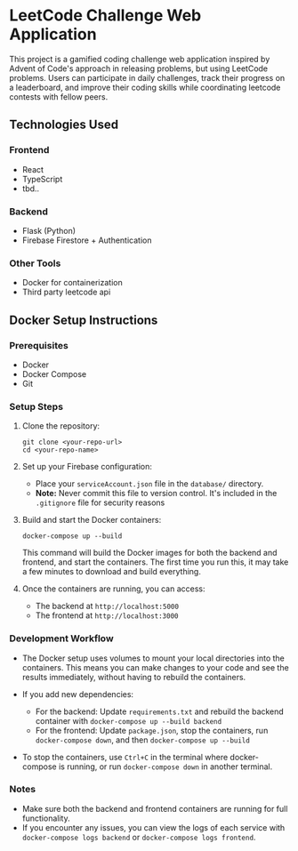 # LeetCode Challenge Web Application

This project is a gamified coding challenge web application inspired by Advent of Code's approach in releasing problems, but using LeetCode problems. Users can participate in daily challenges, track their progress on a leaderboard, and improve their coding skills while coordinating leetcode contests with fellow peers.

## Technologies Used

### Frontend
- React
- TypeScript
- tbd..

### Backend
- Flask (Python)
- Firebase Firestore + Authentication

### Other Tools
- Docker for containerization
- Third party leetcode api

## Docker Setup Instructions

### Prerequisites
- Docker
- Docker Compose
- Git

### Setup Steps

1. Clone the repository:
   ```
   git clone <your-repo-url>
   cd <your-repo-name>
   ```

2. Set up your Firebase configuration:
   - Place your `serviceAccount.json` file in the `database/` directory.
   - **Note:** Never commit this file to version control. It's included in the `.gitignore` file for security reasons

3. Build and start the Docker containers:
   ```
   docker-compose up --build
   ```

   This command will build the Docker images for both the backend and frontend, and start the containers. The first time you run this, it may take a few minutes to download and build everything.

4. Once the containers are running, you can access:
   - The backend at `http://localhost:5000`
   - The frontend at `http://localhost:3000`

### Development Workflow

- The Docker setup uses volumes to mount your local directories into the containers. This means you can make changes to your code and see the results immediately, without having to rebuild the containers.

- If you add new dependencies:
  - For the backend: Update `requirements.txt` and rebuild the backend container with `docker-compose up --build backend`
  - For the frontend: Update `package.json`, stop the containers, run `docker-compose down`, and then `docker-compose up --build`

- To stop the containers, use `Ctrl+C` in the terminal where docker-compose is running, or run `docker-compose down` in another terminal.

### Notes
- Make sure both the backend and frontend containers are running for full functionality.
- If you encounter any issues, you can view the logs of each service with `docker-compose logs backend` or `docker-compose logs frontend`.
